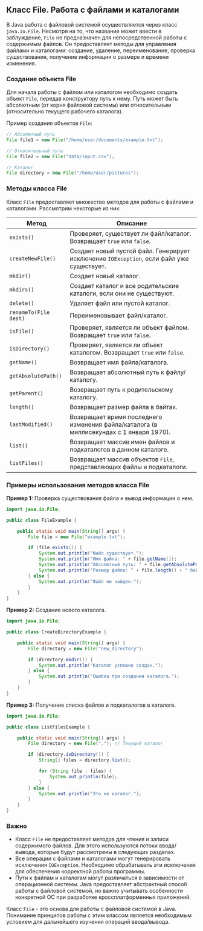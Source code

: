 ## Класс File. Работа с файлами и каталогами

В Java работа с файловой системой осуществляется через класс `java.io.File`. Несмотря на то, что название может ввести в заблуждение, `File` не предназначен для непосредственной работы с содержимым файлов. Он предоставляет методы для управления файлами и каталогами: создание, удаление, переименование, проверка существования, получение информации о размере и времени изменения. 

### Создание объекта File

Для начала работы с файлом или каталогом необходимо создать объект `File`, передав конструктору путь к нему. Путь может быть абсолютным (от корня файловой системы) или относительным (относительно текущего рабочего каталога). 

Пример создания объектов `File`:

```java
// Абсолютный путь
File file1 = new File("/home/user/documents/example.txt");

// Относительный путь
File file2 = new File("data/input.csv");

// Каталог
File directory = new File("/home/user/pictures"); 
```

### Методы класса File

Класс `File` предоставляет множество методов для работы с файлами и каталогами. Рассмотрим некоторые из них:

| Метод                     | Описание                                                         |
|---------------------------|-------------------------------------------------------------------|
| `exists()`                | Проверяет, существует ли файл/каталог. Возвращает `true` или `false`. |
| `createNewFile()`       | Создает новый пустой файл. Генерирует исключение `IOException`, если файл уже существует. |
| `mkdir()`                | Создает новый каталог.                                              |
| `mkdirs()`               | Создает каталог и все родительские каталоги, если они не существуют. |
| `delete()`                | Удаляет файл или пустой каталог.                                   |
| `renameTo(File dest)`   | Переименовывает файл/каталог.                                      |
| `isFile()`                | Проверяет, является ли объект файлом. Возвращает `true` или `false`. |
| `isDirectory()`           | Проверяет, является ли объект каталогом. Возвращает `true` или `false`. |
| `getName()`              | Возвращает имя файла/каталога.                                      |
| `getAbsolutePath()`       | Возвращает абсолютный путь к файлу/каталогу.                       |
| `getParent()`            | Возвращает путь к родительскому каталогу.                          |
| `length()`               | Возвращает размер файла в байтах.                                  |
| `lastModified()`         | Возвращает время последнего изменения файла/каталога (в миллисекундах с 1 января 1970). |
| `list()`                  | Возвращает массив имен файлов и подкаталогов в данном каталоге.        |
| `listFiles()`             | Возвращает массив объектов `File`, представляющих файлы и подкаталоги. |

### Примеры использования методов класса File

**Пример 1:** Проверка существования файла и вывод информации о нем.

```java
import java.io.File;

public class FileExample {

    public static void main(String[] args) {
        File file = new File("example.txt");

        if (file.exists()) {
            System.out.println("Файл существует.");
            System.out.println("Имя файла: " + file.getName());
            System.out.println("Абсолютный путь: " + file.getAbsolutePath());
            System.out.println("Размер файла: " + file.length() + " байт");
        } else {
            System.out.println("Файл не найден.");
        }
    }
}
```

**Пример 2:** Создание нового каталога.

```java
import java.io.File;

public class CreateDirectoryExample {

    public static void main(String[] args) {
        File directory = new File("new_directory");

        if (directory.mkdir()) {
            System.out.println("Каталог успешно создан.");
        } else {
            System.out.println("Ошибка при создании каталога.");
        }
    }
}
```

**Пример 3:** Получение списка файлов и подкаталогов в каталоге.

```java
import java.io.File;

public class ListFilesExample {

    public static void main(String[] args) {
        File directory = new File("."); // Текущий каталог

        if (directory.isDirectory()) {
            String[] files = directory.list();

            for (String file : files) {
                System.out.println(file);
            }
        } else {
            System.out.println("Это не каталог.");
        }
    }
}
```

### Важно

- Класс `File` не предоставляет методов для чтения и записи содержимого файлов. Для этого используются потоки ввода/вывода, которые будут рассмотрены в следующих разделах.
- Все операции с файлами и каталогами могут генерировать исключения `IOException`. Необходимо обрабатывать эти исключения для обеспечения корректной работы программы.
- Пути к файлам и каталогам могут различаться в зависимости от операционной системы. Java предоставляет абстрактный способ работы с файловой системой, но важно учитывать особенности конкретной ОС при разработке кроссплатформенных приложений.

Класс `File` - это основа для работы с файловой системой в Java. Понимание принципов работы с этим классом является необходимым условием для дальнейшего изучения операций ввода/вывода. 
